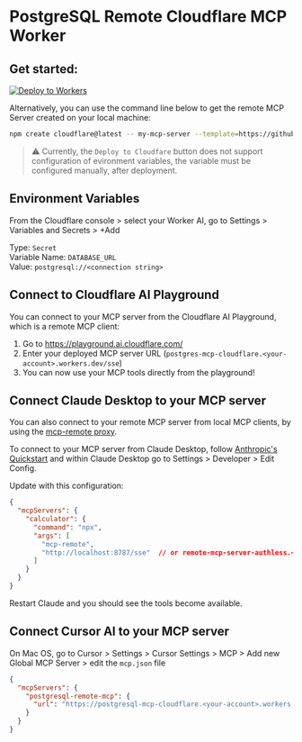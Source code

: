 # PostgreSQL Remote Cloudflare MCP Worker

## Get started: 

[![Deploy to Workers](https://deploy.workers.cloudflare.com/button)](https://deploy.workers.cloudflare.com/?url=https://github.com/Stratus-Cyber/postgres-mcp-cloudflare)

Alternatively, you can use the command line below to get the remote MCP Server created on your local machine:

```bash
npm create cloudflare@latest -- my-mcp-server --template=https://github.com/Stratus-Cyber/postgres-mcp-cloudflare.git
```

> ⚠️ Currently, the `Deploy to Cloudfare` button does not support configuration of evironment variables, the variable must be configured manually, after deployment.

## Environment Variables
From the Cloudflare console > select your Worker AI, go to Settings > Variables and Secrets > +Add 

Type: `Secret` <br>
Variable Name: `DATABASE_URL` <br>
Value: `postgresql://<connection string>`

## Connect to Cloudflare AI Playground

You can connect to your MCP server from the Cloudflare AI Playground, which is a remote MCP client:

1. Go to https://playground.ai.cloudflare.com/
2. Enter your deployed MCP server URL (`postgres-mcp-cloudflare.<your-account>.workers.dev/sse`)
3. You can now use your MCP tools directly from the playground!

## Connect Claude Desktop to your MCP server

You can also connect to your remote MCP server from local MCP clients, by using the [mcp-remote proxy](https://www.npmjs.com/package/mcp-remote). 

To connect to your MCP server from Claude Desktop, follow [Anthropic's Quickstart](https://modelcontextprotocol.io/quickstart/user) and within Claude Desktop go to Settings > Developer > Edit Config.

Update with this configuration:

```json
{
  "mcpServers": {
    "calculator": {
      "command": "npx",
      "args": [
        "mcp-remote",
        "http://localhost:8787/sse"  // or remote-mcp-server-authless.<your-account>.workers.dev/sse
      ]
    }
  }
}
```

Restart Claude and you should see the tools become available. 

## Connect Cursor AI to your MCP server

On Mac OS, go to Cursor > Settings > Cursor Settings > MCP > Add new Global MCP Server > edit the `mcp.json` file

```json
{
  "mcpServers": {
    "postgresql-remote-mcp": {
      "url": "https://postgresql-mcp-cloudflare.<your-account>.workers.dev/sse"
    }
  }
}
```